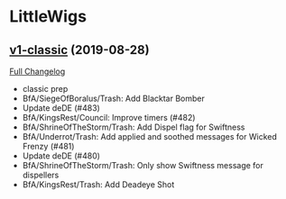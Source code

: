 # LittleWigs

## [v1-classic](https://github.com/BigWigsMods/LittleWigs/tree/v1-classic) (2019-08-28)
[Full Changelog](https://github.com/BigWigsMods/LittleWigs/compare/v8.2.12...v1-classic)

- classic prep  
- BfA/SiegeOfBoralus/Trash: Add Blacktar Bomber  
- Update deDE (#483)  
- BfA/KingsRest/Council: Improve timers (#482)  
- BfA/ShrineOfTheStorm/Trash: Add Dispel flag for Swiftness  
- BfA/Underrot/Trash: Add applied and soothed messages for Wicked Frenzy (#481)  
- Update deDE (#480)  
- BfA/ShrineOfTheStorm/Trash: Only show Swiftness message for dispellers  
- BfA/KingsRest/Trash: Add Deadeye Shot  
